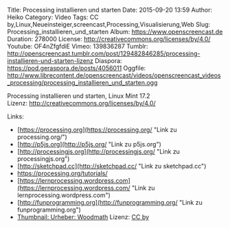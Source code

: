 Title: Processing installieren und starten
Date: 2015-09-20 13:59
Author: Heiko
Category: Video
Tags: CC by,Linux,Neueinsteiger,screencast,Processing,Visualisierung,Web
Slug: Processing_installieren_und_starten
Album: https://www.openscreencast.de
Duration: 278000
License: http://creativecommons.org/licenses/by/4.0/
Youtube: OF4nZfgfdiE
Vimeo: 139836287
Tumblr: http://openscreencast.tumblr.com/post/129482846285/processing-installieren-und-starten-lizenz
Diaspora: https://pod.geraspora.de/posts/4056011
Oggfile: http://www.librecontent.de/openscreencast/videos/openscreencast_videos_processing/processing_installieren_und_starten.ogg

Processing installieren und starten, Linux Mint 17.2  
Lizenz: <http://creativecommons.org/licenses/by/4.0/>

Links:

  * [https://processing.org](https://processing.org/ "Link zu processing.org/")
  * [http://p5js.org](http://p5js.org/ "Link zu p5js.org")
  * [http://processingjs.org](http://processingjs.org/ "Link zu processingjs.org")
  * [http://sketchpad.cc](http://sketchpad.cc/ "Link zu sketchpad.cc")
  * <https://processing.org/tutorials/>
  * [https://lernprocessing.wordpress.com](https://lernprocessing.wordpress.com/ "Link zu lernprocessing.wordpress.com")
  * [http://funprogramming.org](http://funprogramming.org/ "Link zu funprogramming.org")
  * [Thumbnail: Urheber: Woodmath](https://commons.wikimedia.org/wiki/File:Processing_Logo_Clipped.svg?uselang=de "Link zu commons.wikimedia.org") Lizenz: [CC by](http://creativecommons.org/licenses/by/3.0/)

